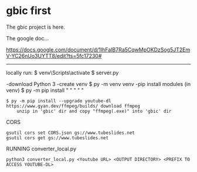 # gbic first

The gbic project is here.

The google doc...

https://docs.google.com/document/d/1IhFaIB7Ra5CqwMpOKDzSog5JT2EmV-YC26nUo3UYTT8/edit?ts=5fc17230#

___
locally run:
	$ venv\Scripts\activate
	$ server.py

-download Python 3
-create venv
	$ py -m venv venv
-pip install modules (in venv)
	$ py -m pip install <MODULE NAME>
		" <flask>
		" <opencv-python>
		" <numpy>
		" <opencv-python>
		" <ffmpeg>

	$ py -m pip install --upgrade youtube-dl
	https://www.gyan.dev/ffmpeg/builds/ download ffmpeg
		unzip in 'gbic' dir and copy "ffmpeg(.exe)" into 'gbic' dir


CORS

	gsutil cors set CORS.json gs://www.tubeslides.net
	gsutil cors get gs://www.tubeslides.net
	
RUNNING converter_local.py

	python3 converter_local.py <Youtube URL> <OUTPUT DIRECTORY> <PREFIX TO ACCESS YOUTUBE-DL>

